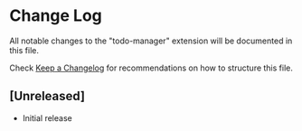 # Change Log

All notable changes to the "todo-manager" extension will be documented in this file.

Check [Keep a Changelog](http://keepachangelog.com/) for recommendations on how to structure this file.

## [Unreleased]

- Initial release